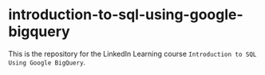 # introduction-to-sql-using-google-bigquery
This is the repository for the LinkedIn Learning course `Introduction to SQL Using Google BigQuery`.

